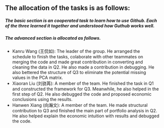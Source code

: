 ## The allocation of the tasks is as follows:
##### The basic section is an cooperated task to learn how to use Github. Each of the three learned it together and understood how Guthub works well.
##### The advanced section is allocated as follows.
-  Kanru Wang (王侃如): The leader of the group. He arranged the schedule to finish the tasks, colaborate with other teammates on merging the code and made great contribution in converting and cleaning the data in Q2. He also made a contribution in debugging. He also bettered the structure of Q3 to eliminate the potential missing values in the PCA matrix.
- Xiaoran Liu (刘骁苒): A member of the team. He finished the task in Q1 and constructed the framework for Q3. Meanwhile, he also helped in the first step of Q2. He also debugged the code and proposed economic conclusions using the results.
- Hanwen Xiang (向瀚文): A member of the team. He made structural contribution to Q3 and finished the main part of portfolio analysis in Q2. He also helped explain the economic intuition with results and debugged the code.
